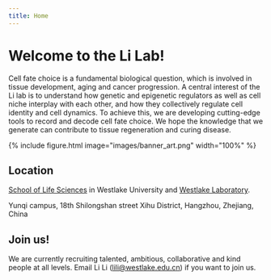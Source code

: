 ```yaml
---
title: Home
---
```


# Welcome to the Li Lab!
 
Cell fate choice is a fundamental biological question, which is involved in tissue development, aging and cancer progression. A central interest of the Li lab is to understand how genetic and epigenetic regulators as well as cell niche interplay with each other, and how they collectively regulate cell identity and cell dynamics. To achieve this, we are developing cutting-edge tools to record and decode cell fate choice. We hope the knowledge that we generate can contribute to tissue regeneration and curing disease. 


 {%
  include figure.html
  image="images/banner_art.png"
  width="100%"
%}


## Location
 [School of Life Sciences](https://en.westlake.edu.cn/faculty/li-li.html) in Westlake University and [Westlake Laboratory](https://en.wllsb.edu.cn/research/researchTeam/202401/t20240115_36628.shtml).

Yunqi campus, 18th Shilongshan street
Xihu District, Hangzhou, Zhejiang, China

## Join us!
We are currently recruiting talented, ambitious, collaborative and kind people at all levels. 
Email Li Li (lili@westlake.edu.cn) if you want to join us.

